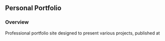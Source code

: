## Personal Portfolio

### Overview

Professional portfolio site designed to present various projects, published at 